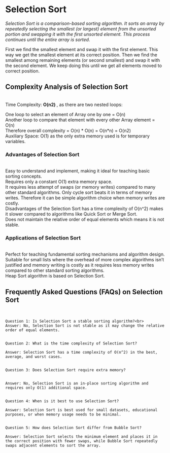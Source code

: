 <h1> Selection Sort </h1>

<i> Selection Sort is a comparison-based sorting algorithm. It sorts an array by repeatedly selecting the smallest (or largest) element from the unsorted portion and swapping it with the first unsorted element. This process continues until the entire array is sorted.
</i>

First we find the smallest element and swap it with the first element. This way we get the smallest element at its
correct position.
Then we find the smallest among remaining elements (or second smallest) and swap it with the second element.
We keep doing this until we get all elements moved to correct position.



<h2>Complexity Analysis of Selection Sort</h2> <br>
Time Complexity: <strong> O(n2) </strong> , as there are two nested loops:

One loop to select an element of Array one by one = O(n)<br>
Another loop to compare that element with every other Array element = O(n)<br>
Therefore overall complexity = O(n) * O(n) = O(n*n) = O(n2)<br>
Auxiliary Space: O(1) as the only extra memory used is for temporary variables.<br>

<h3>Advantages of Selection Sort</h3><br>
Easy to understand and implement, making it ideal for teaching basic sorting concepts.<br>
Requires only a constant O(1) extra memory space.<br>
It requires less attempt of swaps (or memory writes) compared to many other standard algorithms. Only cycle sort beats it in terms of memory writes. Therefore it can be simple algorithm choice when memory writes are costly.<br>
Disadvantages of the Selection Sort has a time complexity of O(n^2) makes it slower compared to algorithms like Quick Sort or Merge Sort.<br>
Does not maintain the relative order of equal elements which means it is not stable.<br>


<h3>Applications of Selection Sort</h3><br>
Perfect for teaching fundamental sorting mechanisms and algorithm design.<br>
Suitable for small lists where the overhead of more complex algorithms isn’t justified and memory writing is costly as it requires less memory writes compared to other standard sorting algorithms.<br>
Heap Sort algorithm is based on Selection Sort.<br>


<h2>Frequently Asked Questions (FAQs) on Selection Sort<br> </h2>
<br>
    
    Question 1: Is Selection Sort a stable sorting algorithm?<br>
    Answer: No, Selection Sort is not stable as it may change the relative order of equal elements.


    Question 2: What is the time complexity of Selection Sort?

    Answer: Selection Sort has a time complexity of O(n^2) in the best, average, and worst cases.


    Question 3: Does Selection Sort require extra memory?


    Answer: No, Selection Sort is an in-place sorting algorithm and requires only O(1) additional space.


    Question 4: When is it best to use Selection Sort?

    Answer: Selection Sort is best used for small datasets, educational purposes, or when memory usage needs to be minimal.


    Question 5: How does Selection Sort differ from Bubble Sort?

    Answer: Selection Sort selects the minimum element and places it in the correct position with fewer swaps, while Bubble Sort repeatedly swaps adjacent elements to sort the array.


